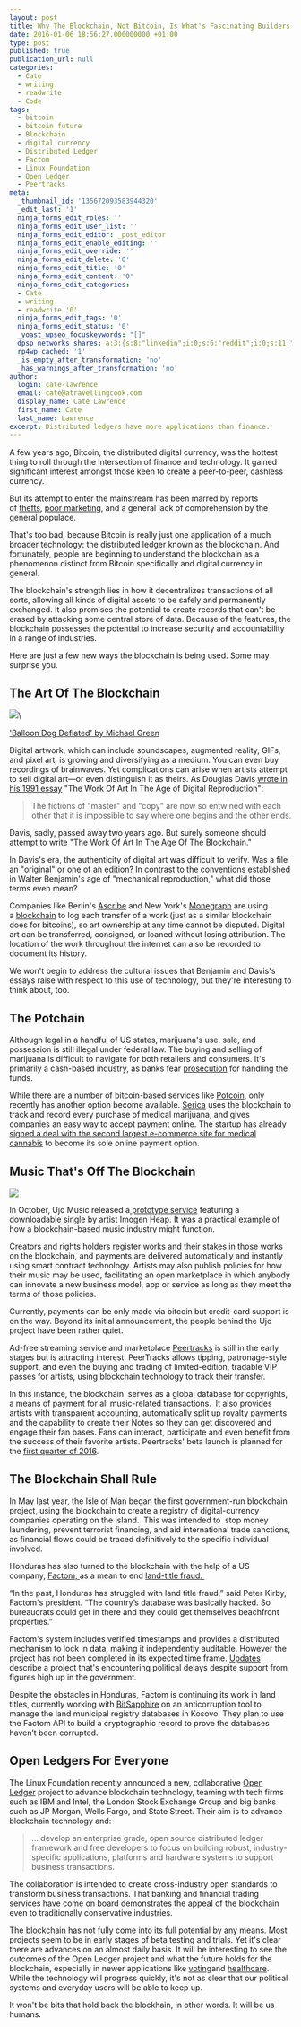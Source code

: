 ```yaml
---
layout: post
title: Why The Blockchain, Not Bitcoin, Is What's Fascinating Builders
date: 2016-01-06 18:56:27.000000000 +01:00
type: post
published: true
publication_url: null
categories:
  - Cate
  - writing
  - readwrite
  - Code
tags:
  - bitcoin
  - bitcoin future
  - Blockchain
  - digital currency
  - Distributed Ledger
  - Factom
  - Linux Foundation
  - Open Ledger
  - Peertracks
meta:
  _thumbnail_id: '135672093583944320'
  _edit_last: '1'
  ninja_forms_edit_roles: ''
  ninja_forms_edit_user_list: ''
  ninja_forms_edit_editor: _post_editor
  ninja_forms_edit_enable_editing: ''
  ninja_forms_edit_override: ''
  ninja_forms_edit_delete: '0'
  ninja_forms_edit_title: '0'
  ninja_forms_edit_content: '0'
  ninja_forms_edit_categories:
  - Cate
  - writing
  - readwrite '0'
  ninja_forms_edit_tags: '0'
  ninja_forms_edit_status: '0'
  _yoast_wpseo_focuskeywords: "[]"
  dpsp_networks_shares: a:3:{s:8:"linkedin";i:0;s:6:"reddit";i:0;s:11:"google-plus";i:0;}
  rp4wp_cached: '1'
  _is_empty_after_transformation: 'no'
  _has_warnings_after_transformation: 'no'
author:
  login: cate-lawrence
  email: cate@atravellingcook.com
  display_name: Cate Lawrence
  first_name: Cate
  last_name: Lawrence
excerpt: Distributed ledgers have more applications than finance.
---
```

A few years ago, Bitcoin, the distributed digital currency, was the
hottest thing to roll through the intersection of finance and
technology. It gained significant interest amongst those keen to create
a peer-to-peer, cashless currency.

But its attempt to enter the mainstream has been marred by reports
of [thefts](https://www.reuters.com/article/us-usa-silkroad-agent-idUSKCN0R027F20150831),
[poor
marketing](https://www.theguardian.com/technology/2015/feb/03/bitcoin-2015-make-or-break-year), and
a general lack of comprehension by the general populace.

That's too bad, because Bitcoin is really just one application of a much
broader technology: the distributed ledger known as the blockchain. And
fortunately, people are beginning to understand the blockchain as a
phenomenon distinct from Bitcoin specifically and digital currency in
general.

The blockchain's strength lies in how it decentralizes transactions of
all sorts, allowing all kinds of digital assets to be safely and
permanently exchanged. It also promises the potential to create records
that can't be erased by attacking some central store of data. Because of
the features, the blockchain possesses the potential to increase
security and accountability in a range of industries.

Here are just a few new ways the blockchain is being used. Some may
surprise you.

The Art Of The Blockchain
-------------------------

![](rw-import/MTM1NjY2Mzk3NjUxOTY2NDMw-2.gif)\

['Balloon Dog Deflated' by Michael
Green](https://www.buro247.com/me/culture/news/worlds-mostexpensive-gif.html)

Digital artwork, which can include soundscapes, augmented reality, GIFs,
and pixel art, is growing and diversifying as a medium. You can even buy
recordings of brainwaves. Yet complications can arise when artists
attempt to sell digital art—or even distinguish it as theirs. As Douglas
Davis [wrote in his 1991
essay](https://classes.dma.ucla.edu/Winter09/9-1/_pdf/3-Davis_Work_of_Art.pdf)
"The Work Of Art In The Age of Digital Reproduction":

> The fictions of "master" and "copy" are now so entwined with each
> other that it is impossible to say where one begins and the other
> ends.

Davis, sadly, passed away two years ago. But surely someone should
attempt to write "The Work Of Art In The Age Of The Blockchain."

In Davis's era, the authenticity of digital art was difficult to verify.
Was a file an "original" or one of an edition? In contrast to the
conventions established in Walter Benjamin's age of "mechanical
reproduction," what did those terms even mean?

Companies like Berlin's [Ascribe](https://www.ascribe.io/) and New
York's [Monegraph](https://monegraph.com/index.html) are using
a [blockchain](https://en.wikipedia.org/wiki/Block_chain_(database)) to
log each transfer of a work (just as a similar blockchain does for
bitcoins), so art ownership at any time cannot be disputed. Digital art
can be transferred, consigned, or loaned without losing attribution. The
location of the work throughout the internet can also be recorded to
document its history.

We won't begin to address the cultural issues that Benjamin and Davis's
essays raise with respect to this use of technology, but they're
interesting to think about, too.

The Potchain
------------

Although legal in a handful of US states, marijuana's use, sale, and
possession is still illegal under federal law. The buying and selling of
marijuana is difficult to navigate for both retailers and consumers.
It's primarily a cash-based industry, as banks
fear [prosecution](https://www.huffingtonpost.com/2015/04/13/banks-marijuana-businesses_n_7057138.html) for
handling the funds.

While there are a number of bitcoin-based services like
[Potcoin](https://www.potcoin.com/), only recently has another option
become available. [Serica](https://www.sericapay.com/) uses the
blockchain to track and record every purchase of medical marijuana, and
gives companies an easy way to accept payment online. The startup has
already [signed a deal with the second largest e-commerce site for
medical
cannabis](https://www.entrepreneur-ideas.org/pot-startups-and-marijuana-angel-investors-are-growing-fast/#.Vo04DJMrJE4)
to become its sole online payment option.

Music That's Off The Blockchain
-------------------------------

![](rw-import/MTM1NjcwNTAyODM1NDA2ODU4-2.png)

In October, Ujo Music released a[ prototype
service](https://alpha.ujomusic.com/#/imogen_heap/tiny_human/tiny_human) featuring
a downloadable single by artist Imogen Heap. It was a practical
example of how a blockchain-based music industry might function.

Creators and rights holders register works and their stakes in those
works on the blockchain, and payments are delivered automatically and
instantly using smart contract technology. Artists may also publish
policies for how their music may be used, facilitating an open
marketplace in which anybody can innovate a new business model, app or
service as long as they meet the terms of those policies.

Currently, payments can be only made via bitcoin but credit-card support
is on the way. Beyond its initial announcement, the people behind the
Ujo project have been rather quiet.

Ad-free streaming service and marketplace
[Peertracks](https://peertracks.com/index.html) is still in the early
stages but is attracting interest. PeerTracks allows tipping,
patronage-style support, and even the buying and trading of
limited-edition, tradable VIP passes for artists, using blockchain
technology to track their transfer.

In this instance, the blockchain  serves as a global database for
copyrights, a means of payment for all music-related transactions.  It
also provides artists with transparent accounting, automatically split
up royalty payments and the capability to create their Notes so they can
get discovered and engage their fan bases. Fans can interact,
participate and even benefit from the success of their favorite artists.
Peertracks' beta launch is planned for the [first quarter of
2016](https://coinreport.net/conversation-cedric-cobban-co-founder-peertracks/).

The Blockchain Shall Rule
-------------------------

In May last year, the Isle of Man began the first government-run
blockchain project, using the blockchain to create a registry of
digital-currency companies operating on the island.  This was intended
to  stop money laundering, prevent terrorist financing, and aid
international trade sanctions, as financial flows could be traced
definitively to the specific individual involved.

Honduras has also turned to the blockchain with the help of a US
company, [Factom, ](https://factom.org/)as a mean to end [land-title
fraud](https://blog.factom.org/post/119366700609/honduras-to-build-land-title-registry-using?is_related_post=1)[. ](https://www.coinfox.info/news/2052-honduras-will-use-blockchain-to-build-a-secure-land-title-record-system)

“In the past, Honduras has struggled with land title fraud,” said Peter
Kirby, Factom's president. “The country’s database was basically hacked.
So bureaucrats could get in there and they could get themselves
beachfront properties.”

Factom's system includes verified timestamps and provides a distributed
mechanism to lock in data, making it independently auditable. However
the project has not been completed in its expected time frame.
[Updates](https://blog.factom.org/post/135920051224/a-humble-update-on-the-honduras-title-project)
describe a project that's encountering political delays despite support
from figures high up in the government.

Despite the obstacles in Honduras, Factom is continuing its work in land
titles, currently working with [BitSapphire](https://bitsapphire.com/)
on an anticorruption tool to manage the land municipal registry
databases in Kosovo. They plan to use the Factom API to build a
cryptographic record to prove the databases haven’t been corrupted.

Open Ledgers For Everyone
-------------------------

The Linux Foundation recently announced a new, collaborative [Open
Ledger](https://www.linuxfoundation.org/news-media/announcements/2015/12/linux-foundation-unites-industry-leaders-advance-blockchain) project
to advance blockchain technology, teaming with tech firms such as IBM
and Intel, the London Stock Exchange Group and big banks such as JP
Morgan, Wells Fargo, and State Street. Their aim is to advance
blockchain technology and:

> ... develop an enterprise grade, open source distributed ledger
> framework and free developers to focus on building robust,
> industry-specific applications, platforms and hardware systems to
> support business transactions.

The collaboration is intended to create cross-industry open standards to
transform business transactions. That banking and financial trading
services have come on board demonstrates the appeal of the blockchain
even to traditionally conservative industries.

The blockchain has not fully come into its full potential by any means.
Most projects seem to be in early stages of beta testing and trials. Yet
it's clear there are advances on an almost daily basis. It will be
interesting to see the outcomes of the Open Ledger project and what the
future holds for the blockchain, especially in newer applications like
[voting](https://www.ambisafe.co/egov/)and
[healthcare](https://insidebitcoins.com/news/tierion-and-philips-bring-blockchain-technology-to-healthcare-sector/35494).
While the technology will progress quickly, it's not as clear that our
political systems and everyday users will be able to keep up.

It won't be bits that hold back the blockhain, in other words. It will
be us humans.
